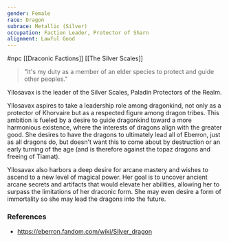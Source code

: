 ```yaml
---
gender: Female
race: Dragon
subrace: Metallic (Silver)
occupation: Faction Leader, Protector of Sharn
alignment: Lawful Good
---
```

 #npc [[Draconic Factions]] [[The Silver Scales]]

>"It's my duty as a member of an elder species to protect and guide other peoples."

Yllosavax is the leader of the Silver Scales, Paladin Protectors of the Realm.

Yllosavax aspires to take a leadership role among dragonkind, not only as a protector of Khorvaire but as a respected figure among dragon tribes. This ambition is fueled by a desire to guide dragonkind toward a more harmonious existence, where the interests of dragons align with the greater good. She desires to have the dragons to ultimately lead all of Eberron, just as all dragons do, but doesn't want this to come about by destruction or an early turning of the age (and is therefore against the topaz dragons and freeing of Tiamat).

Yllosavax also harbors a deep desire for arcane mastery and wishes to ascend to a new level of magical power. Her goal is to uncover ancient arcane secrets and artifacts that would elevate her abilities, allowing her to surpass the limitations of her draconic form. She may even desire a form of immortality so she may lead the dragons into the future.

### References

* https://eberron.fandom.com/wiki/Silver_dragon
